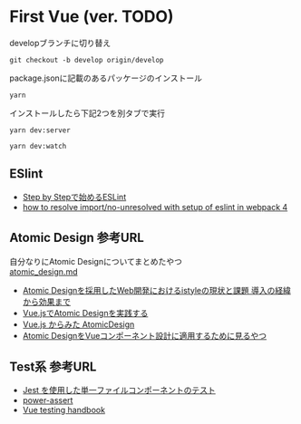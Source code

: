 # First Vue (ver. TODO)

developブランチに切り替え
```
git checkout -b develop origin/develop
```
package.jsonに記載のあるパッケージのインストール
```
yarn
```

インストールしたら下記2つを別タブで実行

```
yarn dev:server
```

```
yarn dev:watch
```

## ESlint
- <a href="https://qiita.com/howdy39/items/6e2c75861bc5a14b2acf" target="_blank">Step by Stepで始めるESLint</a>
- <a href="https://stackoverflow.com/questions/51369566/how-to-resolve-import-no-unresolved-with-setup-of-eslint-in-webpack-4" target="_blank">how to resolve import/no-unresolved with setup of eslint in webpack 4</a>

## Atomic Design 参考URL
自分なりにAtomic Designについてまとめたやつ  
<a href="./atomic_design.md" target="_blank">atomic_design.md</a>

- <a href="https://logmi.jp/tech/articles/320358" target="_blank">Atomic Designを採用したWeb開発におけるistyleの現状と課題 導入の経緯から効果まで</a>
- <a href="https://qiita.com/hareku/items/04705fcf92cc80ec4095" target="_blank">Vue.jsでAtomic Designを実践する</a>
- <a href="https://medium.com/@t_sugawara/vue-js-%E3%81%8B%E3%82%89%E3%81%BF%E3%81%9F-atomicdesign-e90517842801" target="_blank">Vue.js からみた AtomicDesign</a>
- <a href="http://arm4.hatenablog.com/entry/2018/11/07/172651" target="_blank">Atomic DesignをVueコンポーネント設計に適用するために見るやつ</a>


## Test系 参考URL
- <a href="https://vue-test-utils.vuejs.org/ja/guides/testing-single-file-components-with-jest.html" target="_blank">Jest を使用した単一ファイルコンポーネントのテスト</a>
- <a href="https://github.com/power-assert-js/power-assert" target="_blank">power-assert</a>
- <a href="https://lmiller1990.github.io/vue-testing-handbook/" target="_blank">Vue testing handbook</a>



<a href="" target="_blank"></a>
